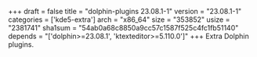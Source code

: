 +++
draft = false
title = "dolphin-plugins 23.08.1-1"
version = "23.08.1-1"
categories = ['kde5-extra']
arch = "x86_64"
size = "353852"
usize = "2381741"
sha1sum = "54ab0a68c8850a9cc57c1587f525c4fc1fb51140"
depends = "['dolphin>=23.08.1', 'ktexteditor>=5.110.0']"
+++
Extra Dolphin plugins.